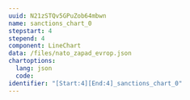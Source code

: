```yaml
---
uuid: N21zSTQv5GPuZob64mbwn
name: sanctions_chart_0
stepstart: 4
stepend: 4
component: LineChart
data: /files/nato_zapad_evrop.json
chartoptions:
  lang: json
  code:
identifier: "[Start:4][End:4]_sanctions_chart_0"
---
```

